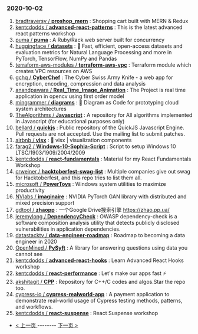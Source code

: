 ### 2020-10-02 
1. [
        bradtraversy /
**proshop_mern**](https://github.com/bradtraversy/proshop_mern) : Shopping cart built with MERN & Redux
1. [
        kentcdodds /
**advanced-react-patterns**](https://github.com/kentcdodds/advanced-react-patterns) : This is the latest advanced react patterns workshop
1. [
        puma /
**puma**](https://github.com/puma/puma) : A Ruby/Rack web server built for concurrency
1. [
        huggingface /
**datasets**](https://github.com/huggingface/datasets) : 🤗 Fast, efficient, open-access datasets and evaluation metrics for Natural Language Processing and more in PyTorch, TensorFlow, NumPy and Pandas
1. [
        terraform-aws-modules /
**terraform-aws-vpc**](https://github.com/terraform-aws-modules/terraform-aws-vpc) : Terraform module which creates VPC resources on AWS
1. [
        gchq /
**CyberChef**](https://github.com/gchq/CyberChef) : The Cyber Swiss Army Knife - a web app for encryption, encoding, compression and data analysis
1. [
        anandpawara /
**Real_Time_Image_Animation**](https://github.com/anandpawara/Real_Time_Image_Animation) : The Project is real time application in opencv using first order model
1. [
        mingrammer /
**diagrams**](https://github.com/mingrammer/diagrams) : 🎨 Diagram as Code for prototyping cloud system architectures
1. [
        TheAlgorithms /
**Javascript**](https://github.com/TheAlgorithms/Javascript) : A repository for All algorithms implemented in Javascript (for educational purposes only)
1. [
        bellard /
**quickjs**](https://github.com/bellard/quickjs) : Public repository of the QuickJS Javascript Engine. Pull requests are not accepted. Use the mailing list to submit patches.
1. [
        airbnb /
**visx**](https://github.com/airbnb/visx) : 🐯 visx | visualization components
1. [
        farag2 /
**Windows-10-Sophia-Script**](https://github.com/farag2/Windows-10-Sophia-Script) : Script to setup Windows 10 LTSC/1903/1909/2004/2009
1. [
        kentcdodds /
**react-fundamentals**](https://github.com/kentcdodds/react-fundamentals) : Material for my React Fundamentals Workshop
1. [
        crweiner /
**hacktoberfest-swag-list**](https://github.com/crweiner/hacktoberfest-swag-list) : Multiple companies give out swag for Hacktoberfest, and this repo tries to list them all.
1. [
        microsoft /
**PowerToys**](https://github.com/microsoft/PowerToys) : Windows system utilities to maximize productivity
1. [
        NVlabs /
**imaginaire**](https://github.com/NVlabs/imaginaire) : NVIDIA PyTorch GAN library with distributed and mixed precision support
1. [
        gdtool /
**zhaopp**](https://github.com/gdtool/zhaopp) : 一个Google Drive搜索引擎 https://zhao.pp.ua/
1. [
        jeremylong /
**DependencyCheck**](https://github.com/jeremylong/DependencyCheck) : OWASP dependency-check is a software composition analysis utility that detects publicly disclosed vulnerabilities in application dependencies.
1. [
        datastacktv /
**data-engineer-roadmap**](https://github.com/datastacktv/data-engineer-roadmap) : Roadmap to becoming a data engineer in 2020
1. [
        OpenMined /
**PySyft**](https://github.com/OpenMined/PySyft) : A library for answering questions using data you cannot see
1. [
        kentcdodds /
**advanced-react-hooks**](https://github.com/kentcdodds/advanced-react-hooks) : Learn Advanced React Hooks workshop
1. [
        kentcdodds /
**react-performance**](https://github.com/kentcdodds/react-performance) : Let's make our apps fast ⚡
1. [
        akshitagit /
**CPP**](https://github.com/akshitagit/CPP) : Repository for C++/C codes and algos.Star the repo too.
1. [
        cypress-io /
**cypress-realworld-app**](https://github.com/cypress-io/cypress-realworld-app) : A payment application to demonstrate real-world usage of Cypress testing methods, patterns, and workflows.
1. [
        kentcdodds /
**react-suspense**](https://github.com/kentcdodds/react-suspense) : React Suspense workshop 

- [ < 上一页 ](https://github.com/able8/github-trending-daily-record/blob/master/2020-10-01.md) -------- [ 下一页 > ](https://github.com/able8/github-trending-daily-record/blob/master/2020-10-03.md)
